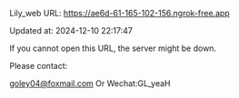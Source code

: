 Lily_web URL: https://ae6d-61-165-102-156.ngrok-free.app

Updated at: 2024-12-10 22:17:47

If you cannot open this URL, the server might be down.

Please contact: 

goley04@foxmail.com Or Wechat:GL_yeaH